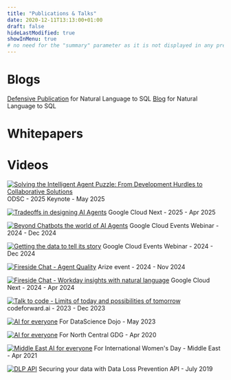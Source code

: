 ```yaml
---
title: "Publications & Talks"
date: 2020-12-11T13:13:00+01:00
draft: false
hideLastModified: true
showInMenu: true
# no need for the "summary" parameter as it is not displayed in any previews
---
```



# Blogs

[Defensive Publication](https://www.tdcommons.org/dpubs_series/6763/) for Natural Language to SQL
[Blog](https://medium.com/google-cloud/unlocking-insights-natural-language-qna-on-structured-data-4055e9d0ddad) for Natural Language to SQL

# Whitepapers

# Videos

[![Solving the Intelligent Agent Puzzle: From Development Hurdles to Collaborative Solutions](http://img.youtube.com/vi/EyfliMSwSkM/mqdefault.jpg)](https://www.youtube.com/watch?v=EyfliMSwSkM)
ODSC - 2025 Keynote - May 2025


[![Tradeoffs in designing AI Agents](http://img.youtube.com/vi/dX2QqolWBxg/mqdefault.jpg)](https://www.youtube.com/watch?v=dX2QqolWBxg)
Google Cloud Next - 2025  - Apr 2025

[![Beyond Chatbots the world of AI Agents](http://img.youtube.com/vi/1aZa6s04O74/mqdefault.jpg)](https://www.youtube.com/watch?v=1aZa6s04O74)
Google Cloud Events Webinar - 2024  - Dec 2024


[![Getting the data to tell its story](http://img.youtube.com/vi/KKblM93owU4/mqdefault.jpg)](https://www.youtube.com/watch?v=KKblM93owU4)
Google Cloud Events Webinar - 2024  - Dec 2024

[![Fireside Chat - Agent Quality](http://img.youtube.com/vi/BaaFcLzVE7g/mqdefault.jpg)](https://www.youtube.com/watch?v=BaaFcLzVE7g)
Arize event - 2024  - Nov 2024

[![Fireside Chat - Workday insights with natural language](http://img.youtube.com/vi/BBpl-1XlR28/mqdefault.jpg)](https://www.youtube.com/watch?v=BBpl-1XlR28)
Google Cloud Next - 2024  - Apr 2024

[![Talk to code - Limits of today and possibilities of tomorrow](http://img.youtube.com/vi/3S39VJxPMos/mqdefault.jpg)](https://www.youtube.com/watch?v=3S39VJxPMos)
codeforward.ai - 2023  - Dec 2023

[![AI for everyone](http://img.youtube.com/vi/TiJ14b4DJ5I/mqdefault.jpg)](https://www.youtube.com/watch?v=TiJ14b4DJ5I "Generative AI")
For DataScience Dojo - May 2023

[![AI for everyone](http://img.youtube.com/vi/wurtsM3IOno/mqdefault.jpg)](https://www.youtube.com/watch?v=wurtsM3IOno "AI for everyone")
For North Central GDG - Apr 2020

[![Middle East AI for everyone](http://img.youtube.com/vi/HsOy8zHzEfo/mqdefault.jpg)](https://www.youtube.com/watch?v=HsOy8zHzEfo "Middle East AI for everyone")
For International Women's Day - Middle East - Apr 2021


[![DLP API](http://img.youtube.com/vi/YsP4_epVxg8/mqdefault.jpg)](https://www.youtube.com/watch?v=YsP4_epVxg8 "DLP API")
Securing your data with Data Loss Prevention API - July 2019


